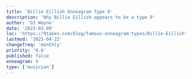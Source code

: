 ```yaml
---
title: 'Billie Eillish Enneagram Type 9'
description: 'Why Billie Eillish appears to be a type 9'
author: 'DJ Wayne'
date: '2023-03-09'
loc: 'https://9takes.com/blog/famous-enneagram-types/Billie-Eillish'
lastmod: '2023-04-22'
changefreq: 'monthly'
priority: '0.6'
published: false
enneagram: 9
type: ['musician']
---
```

